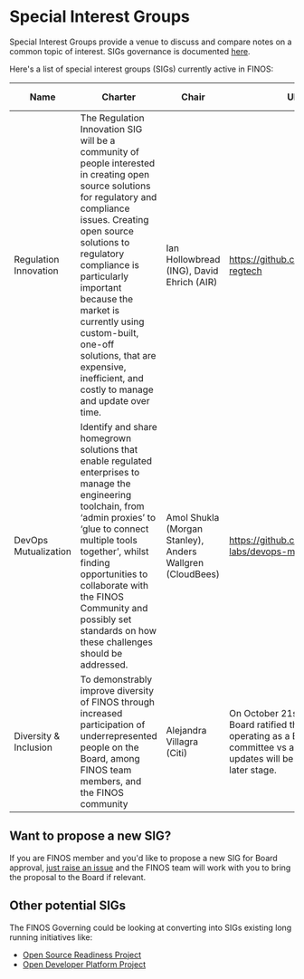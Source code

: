 # Special Interest Groups
Special Interest Groups provide a venue to discuss and compare notes on a common topic of interest. SIGs governance is documented [here](https://github.com/finos/community/tree/master/governance#special-interest-groups). 

Here's a list of special interest groups (SIGs) currently active in FINOS:

| Name  | Charter | Chair | URL  | Approved on  |
|---|---|---|---|---|
|  Regulation Innovation | The Regulation Innovation SIG will be a community of people interested in creating open source solutions for regulatory and compliance issues. Creating open source solutions to regulatory compliance is particularly important because the market is currently using custom-built, one-off solutions, that are expensive, inefficient, and costly to manage and update over time.  | Ian Hollowbread (ING), David Ehrich (AIR)  |  https://github.com/finos/open-regtech  | October 21st 2020 |
|  DevOps Mutualization | Identify and share homegrown solutions that enable regulated enterprises to manage the engineering toolchain, from ‘admin proxies’ to ‘glue to connect multiple tools together’, whilst finding opportunities to collaborate with the FINOS Community and possibly set standards on how these challenges should be addressed. | Amol Shukla (Morgan Stanley), Anders Wallgren (CloudBees) | https://github.com/finos-labs/devops-mutualization  | October 21st 2020 |
|  Diversity & Inclusion| To demonstrably improve diversity of FINOS through increased participation of underrepresented people on the Board, among FINOS team members, and the FINOS community | Alejandra Villagra (Citi) | On October 21st 2020, the Board ratified this group operating as a Board committee vs a SIG. Further updates will be puslished at a later stage. | July 15th 2020 |
    

## Want to propose a new SIG?

If you are FINOS member and you'd like to propose a new SIG for Board approval, [just raise an issue](https://github.com/finos/community/issues/new?assignees=aitana16%2C+maoo&labels=contribution&template=Special-Interest-Group-Contribution.md&title=Special+Interest+Group+Contribution+and+Onboarding) 
and the FINOS team will work with you to bring the proposal to the Board if relevant.

## Other potential SIGs

The FINOS Governing could be looking at converting into SIGs existing long running initiatives like:

- [Open Source Readiness Project](https://finosfoundation.atlassian.net/wiki/spaces/OSR/pages/154435612/Open+Source+Readiness+Working+Group)
- [Open Developer Platform Project](https://github.com/finos/open-developer-platform/) 
